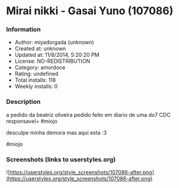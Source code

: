 # Mirai nikki - Gasai Yuno (107086)

### Information
- Author: miyadorgada (unknown)
- Created at: unknown
- Updated at: 11/8/2014, 5:20:20 PM
- License: NO-REDISTRIBUTION
- Category: amordoce
- Rating: undefined
- Total installs: 118
- Weekly installs: 0


### Description
a pedido da beatriz oliveira 
pedido feito em diario de uma do7
CDC responsavel= #miojo

desculpe minha demora mas aqui esta :3

#miojo


### Screenshots (links to userstyles.org)
![https://userstyles.org/style_screenshots/107086-after.png](https://userstyles.org/style_screenshots/107086-after.png)


